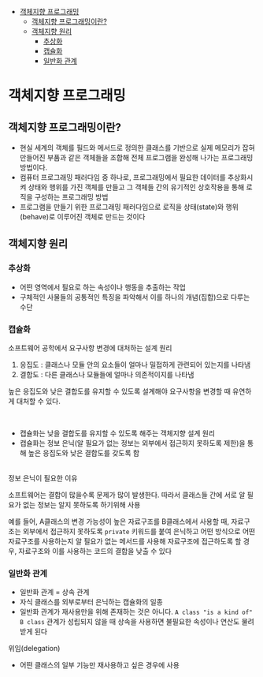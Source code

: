 - [객체지향 프로그래밍](#객체지향-프로그래밍)
  - [객체지향 프로그래밍이란?](#객체지향-프로그래밍이란)
  - [객체지향 원리](#객체지향-원리)
    - [추상화](#추상화)
    - [캡슐화](#캡슐화)
    - [일반화 관계](#일반화-관계)

# 객체지향 프로그래밍

## 객체지향 프로그래밍이란?
- 현실 세계의 객체를 필드와 메서드로 정의한 클래스를 기반으로 실제 메모리가 잡혀 만들어진 부품과 같은 객체들을 조합해 전체 프로그램을 완성해 나가는 프로그래밍 방법이다.
- 컴퓨터 프로그래밍 패러다임 중 하나로, 프로그래밍에서 필요한 데이터를 추상화시켜 상태와 행위를 가진 객체를 만들고 그 객체들 간의 유기적인 상호작용을 통해 로직을 구성하는 프로그래밍 방법
- 프로그램을 만들기 위한 프로그래밍 패러다임으로 로직을 상태(state)와 행위(behave)로 이루어진 객체로 만드는 것이다

## 객체지향 원리

### 추상화

- 어떤 영역에서 필요로 하는 속성이나 행동을 추출하는 작업
- 구체적인 사물들의 공통적인 특징을 파악해서 이를 하나의 개념(집합)으로 다루는 수단

### 캡슐화

소프트웨어 공학에서 요구사항 변경에 대처하는 설계 원리

1. 응집도 : 클래스나 모듈 안의 요소들이 얼마나 밀접하게 관련되어 있는지를 나타냄
2. 결합도 : 다른 클래스나 모듈들에 얼마나 의존적이지를 나타냄

높은 응집도와 낮은 결합도를 유지할 수 있도록 설계해야 요구사항을 변경할 때 유연하게 대처할 수 있다.

<br/>

- 캡슐화는 낮을 결합도를 유지할 수 있도록 해주는 객체지향 설계 원리
- 캡슐화는 정보 은닉(알 필요가 없는 정보는 외부에서 접근하지 못하도록 제한)을 통해 높은 응집도와 낮은 결합도를 갖도록 함

<br/>
정보 은닉이 필요한 이유

소프트웨어는 결합이 많을수록 문제가 많이 발생한다. 따라서 클래스들 간에 서로 알 필요가 없는 정보는 알지 못하도록 하기위해 사용

예를 들어,
A클래스의 변경 가능성이 높은 자료구조를 B클래스에서 사용할 때, 자료구조는 외부에서 접근하지 못하도록 `private` 키워드를 붙여 은닉하고 어떤 방식으로 어떤 자료구조를 사용하는지 알 필요가 없는 메서드를 사용해 자료구조에 접근하도록 할 경우, 자료구조와 이를 사용하는 코드의 결합을 낮출 수 있다

### 일반화 관계

- 일반화 관계 = 상속 관계
- 자식 클래스를 외부로부터 은닉하는 캡슐화의 일종
- 일반화 관계가 재사용만을 위해 존재하는 것은 아니다. `A class "is a kind of" B class` 관계가 성립되지 않을 때 상속을 사용하면 불필요한 속성이나 연산도 물려받게 된다

위임(delegation)

- 어떤 클래스의 일부 기능만 재사용하고 싶은 경우에 사용
